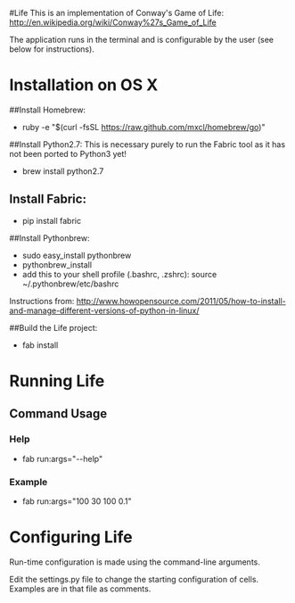 #Life
This is an implementation of Conway's Game of Life: http://en.wikipedia.org/wiki/Conway%27s_Game_of_Life

The application runs in the terminal and is configurable by the user (see below for instructions).


# Installation on OS X

##Install Homebrew:
- ruby -e "$(curl -fsSL https://raw.github.com/mxcl/homebrew/go)"

##Install Python2.7:
This is necessary purely to run the Fabric tool as it has not been ported to Python3 yet!

- brew install python2.7

## Install Fabric:
- pip install fabric

##Install Pythonbrew:
- sudo easy_install pythonbrew 
- pythonbrew_install
- add this to your shell profile (.bashrc, .zshrc): source ~/.pythonbrew/etc/bashrc

Instructions from: http://www.howopensource.com/2011/05/how-to-install-and-manage-different-versions-of-python-in-linux/
						
##Build the Life project:
- fab install


# Running Life

## Command Usage

### Help
- fab run:args="--help"

### Example
- fab run:args="100 30 100 0.1"


# Configuring Life
Run-time configuration is made using the command-line arguments.

Edit the settings.py file to change the starting configuration of cells. Examples are in that file as comments.